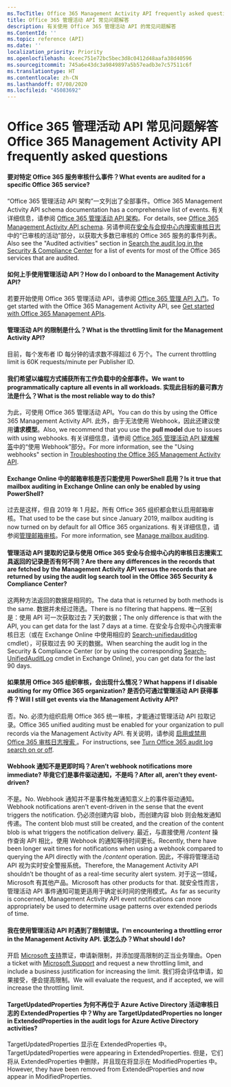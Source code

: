 ```yaml
---
ms.TocTitle: Office 365 Management Activity API frequently asked questions
title: Office 365 管理活动 API 常见问题解答
description: 有关使用 Office 365 管理活动 API 的常见问题解答
ms.ContentId: ''
ms.topic: reference (API)
ms.date: ''
localization_priority: Priority
ms.openlocfilehash: 4ceec751e72bc5bec3d8c0412d48aafa38d40596
ms.sourcegitcommit: 745a6e43dc3a9849897a5b57eadb3e7c57511c6f
ms.translationtype: HT
ms.contentlocale: zh-CN
ms.lasthandoff: 07/08/2020
ms.locfileid: "45083692"
---
```

# <a name="office-365-management-activity-api-frequently-asked-questions"></a><span data-ttu-id="1d807-103">Office 365 管理活动 API 常见问题解答</span><span class="sxs-lookup"><span data-stu-id="1d807-103">Office 365 Management Activity API frequently asked questions</span></span>

#### <a name="what-events-are-audited-for-a-specific-office-365-service"></a><span data-ttu-id="1d807-104">要对特定 Office 365 服务审核什么事件？</span><span class="sxs-lookup"><span data-stu-id="1d807-104">What events are audited for a specific Office 365 service?</span></span>

<span data-ttu-id="1d807-105">“Office 365 管理活动 API 架构”一文列出了全部事件。</span><span class="sxs-lookup"><span data-stu-id="1d807-105">Office 365 Management Activity API schema documentation has a comprehensive list of events.</span></span> <span data-ttu-id="1d807-106">有关详细信息，请参阅 [Office 365 管理活动 API 架构](office-365-management-activity-api-schema.md)。</span><span class="sxs-lookup"><span data-stu-id="1d807-106">For details, see [Office 365 Management Activity API schema](office-365-management-activity-api-schema.md).</span></span> <span data-ttu-id="1d807-107">另请参阅[在安全与合规中心内搜索审核日志](https://docs.microsoft.com/office365/securitycompliance/search-the-audit-log-in-security-and-compliance#audited-activities)中的“已审核的活动”部分，以获取大多数已审核的 Office 365 服务的事件列表。</span><span class="sxs-lookup"><span data-stu-id="1d807-107">Also see the "Audited activities" section in [Search the audit log in the Security & Compliance Center](https://docs.microsoft.com/office365/securitycompliance/search-the-audit-log-in-security-and-compliance#audited-activities) for a list of events for most of the Office 365 services that are audited.</span></span>

#### <a name="how-do-i-onboard-to-the-management-activity-api"></a><span data-ttu-id="1d807-108">如何上手使用管理活动 API？</span><span class="sxs-lookup"><span data-stu-id="1d807-108">How do I onboard to the Management Activity API?</span></span>

<span data-ttu-id="1d807-109">若要开始使用 Office 365 管理活动 API，请参阅 [Office 365 管理 API 入门](get-started-with-office-365-management-apis.md)。</span><span class="sxs-lookup"><span data-stu-id="1d807-109">To get started with the Office 365 Management Activity API, see [Get started with Office 365 Management APIs](get-started-with-office-365-management-apis.md).</span></span>
 
#### <a name="what-is-the-throttling-limit-for-the--management-activity-api"></a><span data-ttu-id="1d807-110">管理活动 API 的限制是什么？</span><span class="sxs-lookup"><span data-stu-id="1d807-110">What is the throttling limit for the  Management Activity API?</span></span>

<span data-ttu-id="1d807-111">目前，每个发布者 ID 每分钟的请求数不得超过 6 万个。</span><span class="sxs-lookup"><span data-stu-id="1d807-111">The current throttling limit is 60K requests/minute per Publisher ID.</span></span> 

#### <a name="we-want-to-programmatically-capture-all-events-in-all-workloads-what-is-the-most-reliable-way-to-do-this"></a><span data-ttu-id="1d807-112">我们希望以编程方式捕获所有工作负载中的全部事件。</span><span class="sxs-lookup"><span data-stu-id="1d807-112">We want to programmatically capture all events in all workloads.</span></span> <span data-ttu-id="1d807-113">实现此目标的最可靠方法是什么？</span><span class="sxs-lookup"><span data-stu-id="1d807-113">What is the most reliable way to do this?</span></span>

<span data-ttu-id="1d807-114">为此，可使用 Office 365 管理活动 API。</span><span class="sxs-lookup"><span data-stu-id="1d807-114">You can do this by using the Office 365 Management Activity API.</span></span> <span data-ttu-id="1d807-115">此外，由于无法使用 Webhook，因此还建议使用**请求模型**。</span><span class="sxs-lookup"><span data-stu-id="1d807-115">Also, we recommend that you use the **pull model** due to issues with using webhooks.</span></span> <span data-ttu-id="1d807-116">有关详细信息，请参阅 [Office 365 管理活动 API 疑难解答](troubleshooting-the-office-365-management-activity-api.md#using-webhooks)中的“使用 Webhook”部分。</span><span class="sxs-lookup"><span data-stu-id="1d807-116">For more information, see the "Using webhooks" section in [Troubleshooting the Office 365 Management Activity API](troubleshooting-the-office-365-management-activity-api.md#using-webhooks).</span></span>

#### <a name="is-it-true-that-mailbox-auditing-in-exchange-online-can-only-be-enabled-by-using-powershell"></a><span data-ttu-id="1d807-117">Exchange Online 中的邮箱审核是否只能使用 PowerShell 启用？</span><span class="sxs-lookup"><span data-stu-id="1d807-117">Is it true that mailbox auditing in Exchange Online can only be enabled by using PowerShell?</span></span>

<span data-ttu-id="1d807-118">过去是这样，但自 2019 年 1 月起，所有 Office 365 组织都会默认启用邮箱审核。</span><span class="sxs-lookup"><span data-stu-id="1d807-118">That used to be the case but since January 2019, mailbox auditing is now turned on by default for all Office 365 organizations.</span></span> <span data-ttu-id="1d807-119">有关详细信息，请参阅[管理邮箱审核](https://docs.microsoft.com/office365/securitycompliance/enable-mailbox-auditing)。</span><span class="sxs-lookup"><span data-stu-id="1d807-119">For more information, see [Manage mailbox auditing](https://docs.microsoft.com/office365/securitycompliance/enable-mailbox-auditing).</span></span>

#### <a name="are-there-any-differences-in-the-records-that-are-fetched-by-the-management-activity-api-versus-the-records-that-are-returned-by-using-the-audit-log-search-tool-in-the-office-365-security--compliance-center"></a><span data-ttu-id="1d807-120">管理活动 API 提取的记录与使用 Office 365 安全与合规中心内的审核日志搜索工具返回的记录是否有何不同？</span><span class="sxs-lookup"><span data-stu-id="1d807-120">Are there any differences in the records that are fetched by the Management Activity API versus the records that are returned by using the audit log search tool in the Office 365 Security & Compliance Center?</span></span>

<span data-ttu-id="1d807-121">这两种方法返回的数据是相同的。</span><span class="sxs-lookup"><span data-stu-id="1d807-121">The data that is returned by both methods is the same.</span></span> <span data-ttu-id="1d807-122">数据并未经过筛选。</span><span class="sxs-lookup"><span data-stu-id="1d807-122">There is no filtering that happens.</span></span> <span data-ttu-id="1d807-123">唯一区别是：使用 API 可一次获取过去 7 天的数据；</span><span class="sxs-lookup"><span data-stu-id="1d807-123">The only difference is that with the API, you can get data for the last 7 days at a time.</span></span> <span data-ttu-id="1d807-124">在安全与合规中心内搜索审核日志（或在 Exchange Online 中使用相应的 [Search-unifiedauditlog](https://docs.microsoft.com/powershell/module/exchange/policy-and-compliance-audit/search-unifiedauditlog) cmdlet），可获取过去 90 天的数据。</span><span class="sxs-lookup"><span data-stu-id="1d807-124">When searching the audit log in the Security & Compliance Center (or by using the corresponding [Search-UnifiedAuditLog](https://docs.microsoft.com/powershell/module/exchange/policy-and-compliance-audit/search-unifiedauditlog) cmdlet in Exchange Online), you can get data for the last 90 days.</span></span> 

#### <a name="what-happens-if-i-disable-auditing-for-my-office-365-organization-will-i-still-get-events-via-the-management-activity-api"></a><span data-ttu-id="1d807-125">如果禁用 Office 365 组织审核，会出现什么情况？</span><span class="sxs-lookup"><span data-stu-id="1d807-125">What happens if I disable auditing for my Office 365 organization?</span></span> <span data-ttu-id="1d807-126">是否仍可通过管理活动 API 获得事件？</span><span class="sxs-lookup"><span data-stu-id="1d807-126">Will I still get events via the Management Activity API?</span></span>

<span data-ttu-id="1d807-127">否。</span><span class="sxs-lookup"><span data-stu-id="1d807-127">No.</span></span> <span data-ttu-id="1d807-128">必须为组织启用 Office 365 统一审核，才能通过管理活动 API 拉取记录。</span><span class="sxs-lookup"><span data-stu-id="1d807-128">Office 365 unified auditing must be enabled for your organization to pull records via the Management Activity API.</span></span> <span data-ttu-id="1d807-129">有关说明，请参阅 [ 启用或禁用 Office 365 审核日志搜索 ](https://docs.microsoft.com/office365/securitycompliance/turn-audit-log-search-on-or-off)。</span><span class="sxs-lookup"><span data-stu-id="1d807-129">For instructions, see [Turn Office 365 audit log search on or off](https://docs.microsoft.com/office365/securitycompliance/turn-audit-log-search-on-or-off).</span></span>

#### <a name="arent-webhook-notifications-more-immediate-after-all-arent-they-event-driven"></a><span data-ttu-id="1d807-130">Webhook 通知不是更即时吗？</span><span class="sxs-lookup"><span data-stu-id="1d807-130">Aren’t webhook notifications more immediate?</span></span> <span data-ttu-id="1d807-131">毕竟它们是事件驱动通知，不是吗？</span><span class="sxs-lookup"><span data-stu-id="1d807-131">After all, aren’t they event-driven?</span></span>

<span data-ttu-id="1d807-132">不是。</span><span class="sxs-lookup"><span data-stu-id="1d807-132">No.</span></span> <span data-ttu-id="1d807-133">Webhook 通知并不是事件触发通知意义上的事件驱动通知。</span><span class="sxs-lookup"><span data-stu-id="1d807-133">Webhook notifications aren't event-driven in the sense that the event triggers the notification.</span></span> <span data-ttu-id="1d807-134">仍必须创建内容 blob，而创建内容 blob 则会触发通知传递。</span><span class="sxs-lookup"><span data-stu-id="1d807-134">The content blob must still be created, and the creation of the content blob is what triggers the notification delivery.</span></span> <span data-ttu-id="1d807-135">最近，与直接使用 */content* 操作查询 API 相比，使用 Webhook 的通知等待时间更长。</span><span class="sxs-lookup"><span data-stu-id="1d807-135">Recently, there have been longer wait times for notifications when using a webhook compared to querying the API directly with the */content* operation.</span></span> <span data-ttu-id="1d807-136">因此，不得将管理活动 API 视为实时安全警报系统。</span><span class="sxs-lookup"><span data-stu-id="1d807-136">Therefore, the Management Activity API shouldn’t be thought of as a real-time security alert system.</span></span> <span data-ttu-id="1d807-137">对于这一领域，Microsoft 有其他产品。</span><span class="sxs-lookup"><span data-stu-id="1d807-137">Microsoft has other products for that.</span></span> <span data-ttu-id="1d807-138">就安全性而言，管理活动 API 事件通知可能更适用于确定长时间的使用模式。</span><span class="sxs-lookup"><span data-stu-id="1d807-138">As far as security is concerned, Management Activity API event notifications can more appropriately be used to determine usage patterns over extended periods of time.</span></span>

#### <a name="im-encountering-a-throttling-error-in-the-management-activity-api-what-should-i-do"></a><span data-ttu-id="1d807-139">我在使用管理活动 API 时遇到了限制错误。</span><span class="sxs-lookup"><span data-stu-id="1d807-139">I'm encountering a throttling error in the Management Activity API.</span></span> <span data-ttu-id="1d807-140">该怎么办？</span><span class="sxs-lookup"><span data-stu-id="1d807-140">What should I do?</span></span>

<span data-ttu-id="1d807-141">开启 [Microsoft 支持](https://support.office.com/article/contact-support-for-business-products-admin-help-32a17ca7-6fa0-4870-8a8d-e25ba4ccfd4b#ID0EAADAAA=online)票证，申请新限制，并添加提高限制的正当业务理由。</span><span class="sxs-lookup"><span data-stu-id="1d807-141">Open a ticket with [Microsoft Support](https://support.office.com/article/contact-support-for-business-products-admin-help-32a17ca7-6fa0-4870-8a8d-e25ba4ccfd4b#ID0EAADAAA=online) and request a new throttling limit, and include a business justification for increasing the limit.</span></span> <span data-ttu-id="1d807-142">我们将会评估申请，如果接受，便会提高限制。</span><span class="sxs-lookup"><span data-stu-id="1d807-142">We will evaluate the request, and if accepted, we will increase the throttling limit.</span></span>

#### <a name="why-are-targetupdatedproperties-no-longer-in-extendedproperties-in-the-audit-logs-for-azure-active-directory-activities"></a><span data-ttu-id="1d807-143">TargetUpdatedProperties 为何不再位于 Azure Active Directory 活动审核日志的 ExtendedProperties 中？</span><span class="sxs-lookup"><span data-stu-id="1d807-143">Why are TargetUpdatedProperties no longer in ExtendedProperties in the audit logs for Azure Active Directory activities?</span></span>

<span data-ttu-id="1d807-144">TargetUpdatedProperties 显示在 ExtendedProperties 中。</span><span class="sxs-lookup"><span data-stu-id="1d807-144">TargetUpdatedProperties were appearing in ExtendedProperties.</span></span> <span data-ttu-id="1d807-145">但是，它们将从 ExtendedProperties 中删除，并且现在将显示在 ModifiedProperties 中。</span><span class="sxs-lookup"><span data-stu-id="1d807-145">However, they have been removed from ExtendedProperties and now appear in ModifiedProperties.</span></span>
